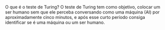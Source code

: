 ﻿O que é o teste de Turing?
O teste de Turing tem como objetivo, colocar um ser humano sem que ele perceba conversando como uma máquina (AI) por aproximadamente cinco minutos, e após esse curto período consiga identificar se é uma máquina ou um ser humano.

